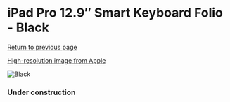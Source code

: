 # iPad Pro 12.9″ Smart Keyboard Folio - Black

[Return to previous page](/ipad_pro4)

[High-resolution image from Apple](https://store.storeimages.cdn-apple.com/8756/as-images.apple.com/is/MXNL2?wid=4500&hei=4500&fmt=png)

<div style="width: 384px"><img src="/everyphone/MXNL2.png" alt="Black"></div>

### Under construction
